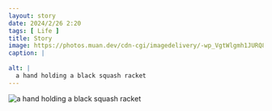 ```yaml
---
layout: story
date: 2024/2/26 2:20
tags: [ Life ]
title: Story
image: https://photos.muan.dev/cdn-cgi/imagedelivery/-wp_VgtWlgmh1JURQ8t1mg/fb100b42-de4f-46bf-9329-077ee0d1cf00/public
caption: |
  
alt: |
  a hand holding a black squash racket
---
```


![a hand holding a black squash racket](https://photos.muan.dev/cdn-cgi/imagedelivery/-wp_VgtWlgmh1JURQ8t1mg/fb100b42-de4f-46bf-9329-077ee0d1cf00/public)


